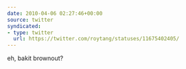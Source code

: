 ```yaml
---
date: 2010-04-06 02:27:46+00:00
source: twitter
syndicated:
- type: twitter
  url: https://twitter.com/roytang/statuses/11675402405/
---
```


eh, bakit brownout?